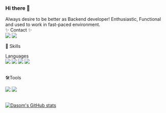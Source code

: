 ### Hi there 👋
Always desire to be better as Backend developer!
Enthusiastic, Functional and used to work in fast-paced environment.
</br>
✨ Contact ✨
</br>
<img src="https://img.shields.io/badge/-010--8072--9501-gold"/>
<a href="mailto:jdsss2634@gmail.com" target="_blank"><img src="https://img.shields.io/badge/jdsss2634@gmail.com-EA4335?style=flat-square&logo=gmail&logoColor=white"/></a>
</p>
💪 Skills

Languages
</br>
<img src="https://img.shields.io/badge/-Java-007396?style=flat-square&logo=Java&logoColor=white"/>
<img src="https://img.shields.io/badge/-HTML5-E34F26?style=flat-square&logo=HTML5&logoColor=white"/>
<img src="https://img.shields.io/badge/-CSS3-1572B6?style=flat-square&logo=CSS3&logoColor=white"/>
<img src="https://img.shields.io/badge/-Javascript-F7DF1E?style=flat-square&logo=Javascript&logoColor=white"/>
</br>
</br>

🛠Tools

<img src="https://img.shields.io/badge/-Eclipse-2C2255?style=flat-square&logo=Eclipse&logoColor=white"/>
<img src="https://img.shields.io/badge/-Vs Code-007ACC?style=flat-square&logo=Visual Studio Code&logoColor=white"/>
</br>
</br>

[![Dasom's GitHub stats](https://github-readme-stats.vercel.app/api?username=racheljeong&show_icons=true&theme=buefy&bg_color=red,black,purple,yellow)](https://github.com/racheljeong/github-readme-stats)




<!--
**racheljeong/racheljeong** is a ✨ _special_ ✨ repository because its `README.md` (this file) appears on your GitHub profile.

Here are some ideas to get you started:

- 🔭 I’m currently working on ...
- 🌱 I’m currently learning ...
- 👯 I’m looking to collaborate on ...
- 🤔 I’m looking for help with ...
- 💬 Ask me about ...
- 📫 How to reach me: ...
- 😄 Pronouns: ...
- ⚡ Fun fact: ...
-->
